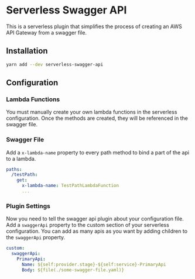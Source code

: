 Serverless Swagger API
======================

This is a serverless plugin that simplifies the process of creating an AWS API Gateway from a swagger file.

## Installation

```bash
yarn add --dev serverless-swagger-api
```

## Configuration

### Lambda Functions
You must manually create your own lambda functions in the serverless configuration. Once the methods are created, they will be referenced in the swagger file.

### Swagger File
Add a `x-lambda-name` property to every path method to bind a part of the api to a lambda.

```yaml
paths:
  /testPath:
    get:
      x-lambda-name: TestPathLambdaFunction
      ...
```

### Plugin Settings
Now you need to tell the swagger api plugin about your configuration file. Add a `swaggerApi` property to the custom section of your serverless configuration. You can add as many apis as you want by adding children to the `swaggerApi` property.

```yaml
custom:
  swaggerApi:
    PrimaryApi:
      Name: ${self:provider.stage}-${self:service}-PrimaryApi
      Body: ${file(./some-swagger-file.yaml)}
```